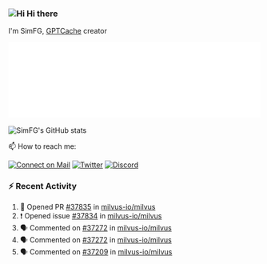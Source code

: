 ### <img src='https://qpluspicture.oss-cn-beijing.aliyuncs.com/6LjjQA/Hi.gif' alt='Hi' width="24"/> Hi there

I'm SimFG, [GPTCache](https://github.com/zilliztech/GPTCache) creator

![Metrics 👋](/metrics.plugin.followup.user.svg)

![SimFG's GitHub stats](https://github-readme-stats.vercel.app/api?username=SimFG&show_icons=true&theme=radical&count_private=true)

📫 How to reach me:

[![Connect on Mail](https://img.shields.io/badge/Ask%20me-anything-1abc9c.svg)](mailto:1142838399@qq.com)
[![Twitter](https://img.shields.io/twitter/follow/FogSim?style=social)](https://twitter.com/FogSim)
[![Discord](https://img.shields.io/discord/1092648432495251507?label=Discord&logo=discord)](https://discord.gg/Q8C6WEjSWV)

### :zap: Recent Activity

<!--START_SECTION:activity-->
1. 💪 Opened PR [#37835](https://github.com/milvus-io/milvus/pull/37835) in [milvus-io/milvus](https://github.com/milvus-io/milvus)
2. ❗️ Opened issue [#37834](https://github.com/milvus-io/milvus/issues/37834) in [milvus-io/milvus](https://github.com/milvus-io/milvus)
3. 🗣 Commented on [#37272](https://github.com/milvus-io/milvus/issues/37272) in [milvus-io/milvus](https://github.com/milvus-io/milvus)
4. 🗣 Commented on [#37272](https://github.com/milvus-io/milvus/issues/37272) in [milvus-io/milvus](https://github.com/milvus-io/milvus)
5. 🗣 Commented on [#37209](https://github.com/milvus-io/milvus/issues/37209) in [milvus-io/milvus](https://github.com/milvus-io/milvus)
<!--END_SECTION:activity-->


